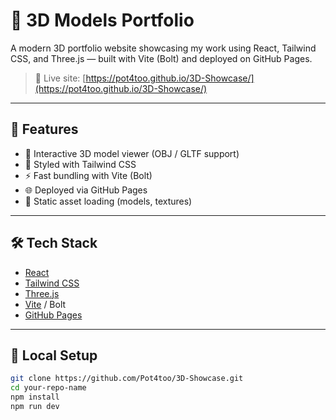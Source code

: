 # 🧩 3D Models Portfolio

A modern 3D portfolio website showcasing my work using React, Tailwind CSS, and Three.js — built with Vite (Bolt) and deployed on GitHub Pages.

> 🎯 Live site: [https://pot4too.github.io/3D-Showcase/](https://pot4too.github.io/3D-Showcase/)

---

## 🚀 Features

- 🔁 Interactive 3D model viewer (OBJ / GLTF support)
- 🎨 Styled with Tailwind CSS
- ⚡️ Fast bundling with Vite (Bolt)
- 🌐 Deployed via GitHub Pages
- 💾 Static asset loading (models, textures)

---

## 🛠 Tech Stack

- [React](https://reactjs.org/)
- [Tailwind CSS](https://tailwindcss.com/)
- [Three.js](https://threejs.org/)
- [Vite](https://vitejs.dev/) / Bolt
- [GitHub Pages](https://pages.github.com/)

---

## 🧪 Local Setup

```bash
git clone https://github.com/Pot4too/3D-Showcase.git
cd your-repo-name
npm install
npm run dev
